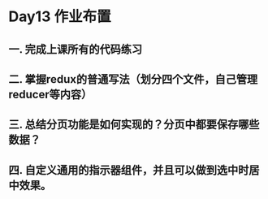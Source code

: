 # Day13 作业布置

## 一. 完成上课所有的代码练习









## 二. 掌握redux的普通写法（划分四个文件，自己管理reducer等内容）









## 三. 总结分页功能是如何实现的？分页中都要保存哪些数据？









## 四. 自定义通用的指示器组件，并且可以做到选中时居中效果。















































